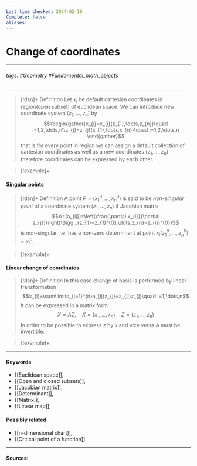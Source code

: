 ```yaml
---
Last time checked: 2024-02-10
Complete: false
aliases:
---
```

# Change of coordinates
***
###### tags: #Geometry #Fundamental_math_objects 
***
>[!dsn]+ Definition
>Let $x_{i}$ be default cartesian coordinates in region(open subset) of euclidean space. We can introduce new coordinate system $(z_{1},\dots,z_{n})$ by
>$$\begin{gather}x_{i}=x_{i}(z_{1},\dots,z_{n})\quad i=1,2,\dots,n\\z_{j}=z_{j}(x_{1},\dots,x_{n})\quad j=1,2,\dots,n \end{gather}$$
>that is for every point in region we can assign a default collection of cartesian coordinates as well as a new coordinates $(z_{1},\dots,z_{n})$ therefore coordinates can be expressed by each other.

>[!example]+ 
>
#### Singular points
>[!dsn]+ Definition
>A point $P=(x_{1}^{0},\dots,x_{n}^{0})$ is said to be *non-singular point* of a coordinate system $(z_{1},\dots,z_{n})$ if Jacobian matrix
>$$A=(a_{ij})=\left(\frac{\partial x_{i}}{\partial z_{j}}\right)\Bigg|_{z_{1}=z_{1}^{0},\dots,z_{n}=z_{n}^{0}}$$
>is non-singular, i.e. has a non-zero determinant at point $x_{i}(z_{1}^{0},\dots,z_{n}^{0})=x_{i}^{0}$. 

>[!example]+ 
>
#### Linear change of coordinates
>[!dsn]+ Definition
>In this case change of basis is performed by linear transformation
>$$x_{i}=\sum\limits_{j=1}^{n}a_{ij}z_{j}=a_{ij}z_{j}\quad i=1,\dots,n$$
>It can be expressed in a matrix form
>$$X=AZ,\quad X=(x_{1},\dots,x_{n})\quad Z=(z_{1},\dots,z_{n})$$
>In order to be possible to express $z$ by $x$ and vice versa $A$ must be invertible.

>[!example]+ 
>
***
#### Keywords
- [[Euclidean space]],
- [[Open and closed subsets]],
- [[Jacobian matrix]],
- [[Determinant]],
- [[Matrix]],
- [[Linear map]],
#### Possibly related
- [[n-dimensional chart]],
- [[Critical point of a function]]
***
#### Sources: